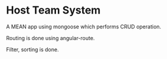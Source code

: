 # Host Team System
A MEAN app using mongoose which performs CRUD operation.

Routing is done using angular-route.

Filter, sorting is done.
